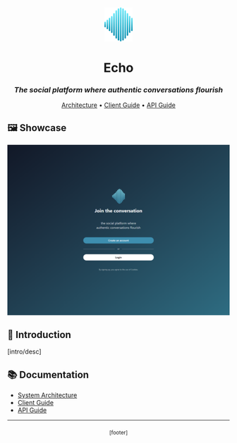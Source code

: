 <!-- HEADER -->
<br />
<p align="center">
  <a href="https://github.com/nednella/echo" target="_blank" rel="noopener noreferrer">
    <img src="./docs/assets/echo-logo-256-light-gradient.svg" width="64" />
  </a>
</p>
<div align="center">
  <h1>Echo</h1>
  <h3><i>The social platform where authentic conversations flourish</i></h3>
  <p>
    <a href="./docs/architecture.md">Architecture</a> •
    <a href="./docs/client.md">Client Guide</a> •
    <a href="./docs/api.md">API Guide</a>
  </p>
</div>

## 🖼️ Showcase

![Landing page](./docs/assets/landing.png)

## 📜 Introduction

[intro/desc]

## 📚 Documentation

- [System Architecture](./docs/architecture.md)  
- [Client Guide](./docs/client.md)  
- [API Guide](./docs/api.md)  

---

<!-- FOOTER -->
<p align="center">
  <sub>[footer]</sub>
</p>
